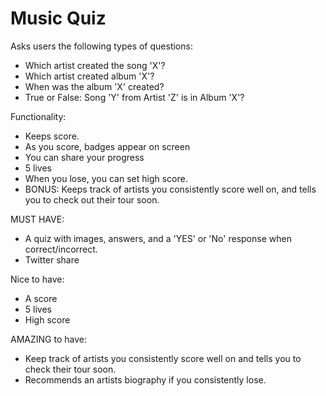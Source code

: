 # Music Quiz

Asks users the following types of questions:

* Which artist created the song 'X'?
* Which artist created album 'X'?
* When was the album 'X' created?
* True or False: Song 'Y' from Artist 'Z' is in Album 'X'?



Functionality:
* Keeps score.
* As you score, badges appear on screen
* You can share your progress
* 5 lives
* When you lose, you can set high score. 
* BONUS: Keeps track of artists you consistently score well on, and tells you to check out their tour soon.

MUST HAVE:
* A quiz with images, answers, and a 'YES' or 'No' response when correct/incorrect.
* Twitter share


Nice to have:
* A score
* 5 lives
* High score


AMAZING to have:
* Keep track of artists you consistently score well on and tells you to check their tour soon.
* Recommends an artists biography if you consistently lose.